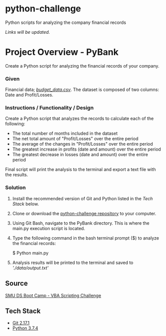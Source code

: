 # python-challenge
Python scripts for analyzing the company financial records

<i>Links will be updated.</i>

# Project Overview - PyBank
Create a Python script for analyzing the financial records of your company.

### Given
Financial data; [*budget_data.csv*](https://github.com/kirpatrick/python-challenge/tree/master/PyBank/data). The dataset is composed of two columns: Date and Profit/Losses.

### Instructions / Functionality / Design
Create a Python script that analyzes the records to calculate each of the following:
- The total number of months included in the dataset
- The net total amount of "Profit/Losses" over the entire period
- The average of the changes in "Profit/Losses" over the entire period
- The greatest increase in profits (date and amount) over the entire period
- The greatest decrease in losses (date and amount) over the entire period

 Final script will print the analysis to the terminal and export a text file with the results.
 
 ### Solution
1. Install the recommended version of Git and Python listed in the *Tech Stack* below.
2. Clone or download the [python-challenge repository](https://github.com/kirpatrick/python-challenge) to your computer.
3. Using Git Bash, navigate to the PyBank directory.  This is where the main.py execution script is located.
4. Type the following command in the bash terminal prompt ($) to analyze the financial records:

    $ Python main.py

5. Analysis results will be printed to the terminal and saved to *'./data/output.txt'*
 

## Source
[SMU DS Boot Camp - VBA Scripting Challenge](https://smu.bootcampcontent.com/SMU-Coding-Bootcamp/SMU-DAL-DATA-PT-11-2019-U-C/tree/master/02-Homework/03-Python/Instructions)

## Tech Stack
- [Git 2.17.1](https://git-scm.com/downloads)
- [Python 3.7.4](https://www.anaconda.com/distribution/)
